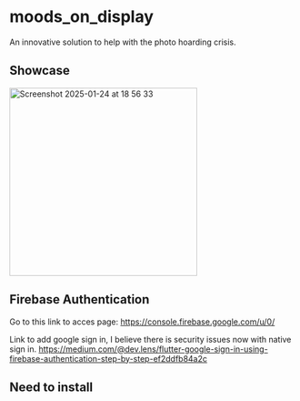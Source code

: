 # moods_on_display

An innovative solution to help with the photo hoarding crisis.

## Showcase

<img width="330" alt="Screenshot 2025-01-24 at 18 56 33" src="https://github.com/user-attachments/assets/aaccff2d-6019-4bb2-a005-27e26e86784a" />

## Firebase Authentication

Go to this link to acces page:
https://console.firebase.google.com/u/0/

Link to add google sign in, I believe there is security issues now with native sign in.
https://medium.com/@dev.lens/flutter-google-sign-in-using-firebase-authentication-step-by-step-ef2ddfb84a2c 


## Need to install
